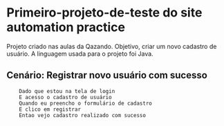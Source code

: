 # Primeiro-projeto-de-teste do site automation practice

Projeto criado nas aulas da Qazando.
Objetivo, criar um novo cadastro de usuário.
A  linguagem usada para o projeto foi Java.


##      Cenário: Registrar novo usuário com sucesso
        Dado que estou na tela de login
        E acesso o cadastro de usuário
        Quando eu preencho o formulário de cadastro
        E clico em registrar
        Entao vejo cadastro realizado com sucesso

